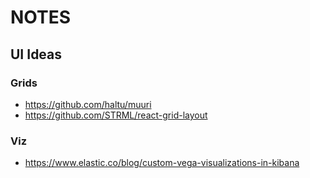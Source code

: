 # NOTES

## UI Ideas

### Grids

- <https://github.com/haltu/muuri>
- <https://github.com/STRML/react-grid-layout>

### Viz

- https://www.elastic.co/blog/custom-vega-visualizations-in-kibana
